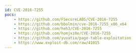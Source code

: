 ```yaml
---
id: CVE-2016-7255
pocs:
    - https://github.com/FSecureLABS/CVE-2016-7255
    - https://github.com/bbolmin/cve-2016-7255_x86_x64
    - https://github.com/heh3/CVE-2016-7255
    - https://github.com/homjxi0e/CVE-2016-7255
    - https://github.com/yuvatia/page-table-exploitation
    - https://www.exploit-db.com/raw/41015
---
```

